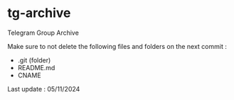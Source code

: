 # tg-archive
Telegram Group Archive

Make sure to not delete the following files and folders on the next commit :
- .git (folder)
- README.md
- CNAME

Last update : 05/11/2024
